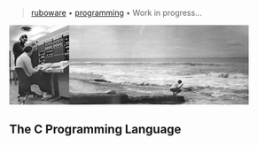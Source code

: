 > [ruboware](/) &bull; [programming](/porgramming)
> &bull; Work in progress...

![banner](photos/banner.png)

## The C Programming Language
